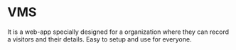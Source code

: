 # VMS
It is a web-app specially designed for a organization where they can record a visitors and their details. Easy to setup and use for everyone.
